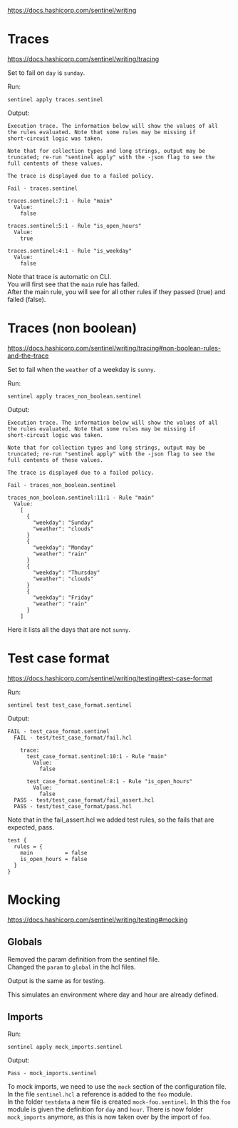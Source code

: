 https://docs.hashicorp.com/sentinel/writing

# Traces
https://docs.hashicorp.com/sentinel/writing/tracing

Set to fail on `day` is `sunday`.    

Run:
```
sentinel apply traces.sentinel
```

Output:
```
Execution trace. The information below will show the values of all
the rules evaluated. Note that some rules may be missing if
short-circuit logic was taken.

Note that for collection types and long strings, output may be
truncated; re-run "sentinel apply" with the -json flag to see the
full contents of these values.

The trace is displayed due to a failed policy.

Fail - traces.sentinel

traces.sentinel:7:1 - Rule "main"
  Value:
    false

traces.sentinel:5:1 - Rule "is_open_hours"
  Value:
    true

traces.sentinel:4:1 - Rule "is_weekday"
  Value:
    false
```

Note that trace is automatic on CLI.  
You will first see that the `main` rule has failed.  
After the main rule, you will see for all other rules if they passed (true) and failed (false).  

# Traces (non boolean)
https://docs.hashicorp.com/sentinel/writing/tracing#non-boolean-rules-and-the-trace

Set to fail when the `weather` of a weekday is `sunny`.      

Run:
```
sentinel apply traces_non_boolean.sentinel
```

Output:
```
Execution trace. The information below will show the values of all
the rules evaluated. Note that some rules may be missing if
short-circuit logic was taken.

Note that for collection types and long strings, output may be
truncated; re-run "sentinel apply" with the -json flag to see the
full contents of these values.

The trace is displayed due to a failed policy.

Fail - traces_non_boolean.sentinel

traces_non_boolean.sentinel:11:1 - Rule "main"
  Value:
    [
      {
        "weekday": "Sunday"
        "weather": "clouds"
      }
      {
        "weekday": "Monday"
        "weather": "rain"
      }
      {
        "weekday": "Thursday"
        "weather": "clouds"
      }
      {
        "weekday": "Friday"
        "weather": "rain"
      }
    ]
```

Here it lists all the days that are not `sunny`.  

# Test case format
https://docs.hashicorp.com/sentinel/writing/testing#test-case-format

Run:
```
sentinel test test_case_format.sentinel
```

Output:
```
FAIL - test_case_format.sentinel
  FAIL - test/test_case_format/fail.hcl

    trace:
      test_case_format.sentinel:10:1 - Rule "main"
        Value:
          false

      test_case_format.sentinel:8:1 - Rule "is_open_hours"
        Value:
          false
  PASS - test/test_case_format/fail_assert.hcl
  PASS - test/test_case_format/pass.hcl
```

Note that in the fail_assert.hcl we added test rules, so the fails that are expected, pass.  
```
test {
  rules = {
    main          = false
    is_open_hours = false
  }
}
```

# Mocking
https://docs.hashicorp.com/sentinel/writing/testing#mocking

## Globals
Removed the param definition from the sentinel file.  
Changed the `param` to `global` in the hcl files.  

Output is the same as for testing.  

This simulates an environment where day and hour are already defined.

## Imports

Run:
```
sentinel apply mock_imports.sentinel
```

Output:
```
Pass - mock_imports.sentinel
```

To mock imports, we need to use the `mock` section of the configuration file. 
In the file `sentinel.hcl` a reference is added to the `foo` module.  
In the folder `testdata` a new file is created `mock-foo.sentinel`. 
In this the `foo` module is given the definition for `day` and `hour`.
There is now folder `mock_imports` anymore, as this is now taken over by the import of `foo`.  

